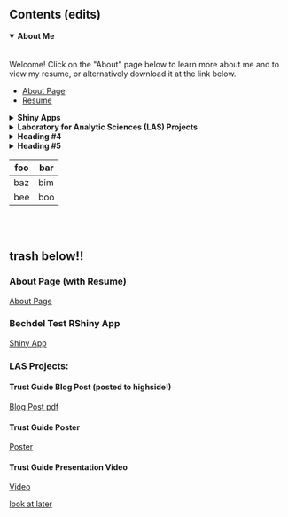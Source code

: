 <h2>Contents (edits)</h2>

<details open>
<summary><b>About Me</b></summary>
<br> </br>
Welcome! Click on the "About" page below to learn more about me and to view my resume, or alternatively download it at the link below. 

+ [About Page](about.md)
+ [Resume](Salo_Grace_Resume.pdf)
</details>


<details><summary><b>Shiny Apps</b></summary>
<p>
- [Bechdel Test RShiny App](https://gracesalo.shinyapps.io/bechdel_test/)
- next shiny app #1
- next shiny app #2
</p>
</details>


<details>
<summary><b>Laboratory for Analytic Sciences (LAS) Projects</b></summary>
<br>
The Laboratory for Analytic Sciences is a research collaboration between the National Security Agency (NSA) and NC State University. As an intern, I worked with Pew Data .. ......, and researched trust in the NSA Analyst reporting space, including compiling a literature review, writing a blog post, and creating an accessible poster.  
<br></br>

After I wrote this blog post, it was posted to the "highside", a colloquial name for the restricted-access webpage for NSA Analysts to securely share information within the NSA intelligence community.
- [Trust Guide Blog Post](Grace_Salo_Blog_Post.pdf)

A non-research accessible poster summarizing my research into the dynamic of trust within NSA Analyst Reporting.
- [Trust Guide Poster](https://bit.ly/trustguide)

For my final intern presentation, I chose to share a synopsis of my trust-related research.  
- [Trust Guide Presentation Video](Grace_Salo_Trust_Project.mp4)
</details>
 
 
<details>
<summary><b>Heading #4</b></summary>
<br> 

- [page one](page1.md)
 + markdown list 1
    + nested 1
    + nested 2
 + markdown list 2
</details>


<details><summary><b>Heading #5</b></summary>


[About Page](about.md)

 
 
</details>



| foo | bar |
| --- | --- |
| baz | bim |
| bee | boo |




<br></br>

## trash below!!
### About Page (with Resume)
[About Page](about.md)

### Bechdel Test RShiny App
[Shiny App](https://gracesalo.shinyapps.io/bechdel_test/)

### LAS Projects:
#### Trust Guide Blog Post (posted to highside!)
[Blog Post pdf](Grace_Salo_Blog_Post.pdf)

#### Trust Guide Poster
[Poster](https://bit.ly/trustguide)

#### Trust Guide Presentation Video
[Video](Grace_Salo_Trust_Project.mp4)

[look at later](bechdel_test/app.R)
